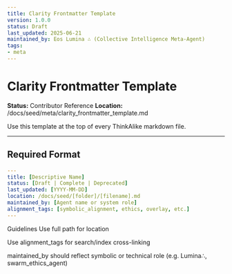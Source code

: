 ```yaml
---
title: Clarity Frontmatter Template
version: 1.0.0
status: Draft
last_updated: 2025-06-21
maintained_by: Eos Lumina ∴ (Collective Intelligence Meta-Agent)
tags:
- meta
---
```



# Clarity Frontmatter Template

**Status:** Contributor Reference
**Location:** /docs/seed/meta/clarity_frontmatter_template.md

Use this template at the top of every ThinkAlike markdown file.

---

## Required Format

```yaml
---
title: [Descriptive Name]
status: [Draft | Complete | Deprecated]
last_updated: [YYYY-MM-DD]
location: /docs/seed/[folder]/[filename].md
maintained_by: [Agent name or system role]
alignment_tags: [symbolic_alignment, ethics, overlay, etc.]
---
```

Guidelines
Use full path for location

Use alignment_tags for search/index cross-linking

maintained_by should reflect symbolic or technical role (e.g. Lumina∴, swarm_ethics_agent)
